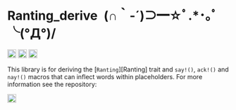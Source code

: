 Ranting_derive&ensp;(∩｀-´)⊃━☆ﾟ.*･｡ﾟ╰(°Д°)/
==========================

[<img alt="github" src="https://img.shields.io/badge/github-RoelKluin/ranting/ranting_derive-8da0cb?style=for-the-badge&labelColor=555555&logo=github" height="20">](https://github.com/RoelKluin/ranting/ranting_derive)
[<img alt="crates.io" src="https://img.shields.io/crates/v/ranting_derive.svg?style=for-the-badge&color=fc8d62&logo=rust" height="20">](https://crates.io/crates/ranting)
[<img alt="docs.rs" src="https://img.shields.io/badge/docs.rs-ranting_derive-66c2a5?style=for-the-badge&labelColor=555555&logo=docs.rs" height="20">](https://docs.rs/ranting/0.1.0/ranting/)

This library is for deriving the [`Ranting`][Ranting] trait and `say!()`, `ack!()` and `nay!()` macros that can inflect words within placeholders.
For more information see the repository:

[<img alt="github" src="https://img.shields.io/badge/github-RoelKluin/ranting-8da0cb?style=for-the-badge&labelColor=555555&logo=github" height="20">](https://github.com/RoelKluin/ranting)
